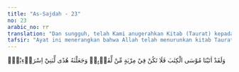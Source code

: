 ```yaml
---
title: "As-Sajdah - 23"
no: 23
arabic_no: ٢٣
translation: "Dan sungguh, telah Kami anugerahkan Kitab (Taurat) kepada Musa, maka janganlah engkau (Muhammad) ragu-ragu menerimanya (Al-Qur'an) dan Kami jadikan Kitab (Taurat) itu petunjuk bagi Bani Israil."
tafsir: "Ayat ini menerangkan bahwa Allah telah menurunkan kitab Taurat kepada Nabi Musa sebagaimana Dia telah menurunkan Al-Qur'an kepada Nabi Muhammad. Namun demikian, wahyu yang diturunkan kepada Nabi Musa itu didustakan oleh kaumnya. Musa bersama pengikutnya disiksa oleh Fir'aun dan kaumnya, sehingga mereka lari ke daerah Palestina. Demikian pula Muhammad saw telah didustakan pula oleh kaumnya, disakiti, dan ditentang sehingga beliau dan para sahabatnya hijrah ke Medinah. Itulah sunatullah yang berlaku di alam ini, selalu terjadi pertarungan antara yang hak dengan yang batil, dan antara kebaikan dan kejahatan. Semua itu merupakan cobaan bagi orang-orang yang beriman.\n\nDalam ayat ini disebut-sebut nama Musa di antara para nabi dan rasul Allah adalah karena banyak persamaan perjuangannya dengan Nabi Muhammad.\n\nAyat ini diturunkan untuk hiburan bagi Nabi Muhammad dan para sahabat yang sedang menyampaikan agama Allah kepada manusia. Dalam menyampaikan risalah itu, dia mendapat ancaman dan penganiayaan dari kaumnya. Seakan-akan dikatakan kepada mereka, \"Hai Muhammad, janganlah kamu dan pengikut-pengikutmu bersedih hati menghadapi sikap dan tindakan orang-orang musyrik itu. Hal yang demikian itu adalah wajar dan merupakan sunatullah. Ingatlah Musa dan pengikut-pengikutnya. Mereka dianiaya dan diburu oleh Fir'aun dan kaumnya, sampai mereka lari menyeberangi Laut Merah, dan mengarungi padang pasir yang tandus dan panas. Dalam keadaan demikian, banyak pula di antara pengikut-pengikutnya yang berkhianat, tetapi ia tetap tabah dan sabar. Semakin kuat tantangan dan penganiayaan yang diterimanya, semakin kuat pula usaha dan kesabarannya. Aku pasti menyayangimu dan para pengikutmu sebagaimana Aku telah menjaga pula Musa dan para pengikutnya.\""
---
```


وَلَقَدْ اٰتَيْنَا مُوْسَى الْكِتٰبَ فَلَا تَكُنْ فِيْ مِرْيَةٍ مِّنْ لِّقَاۤىِٕهٖ وَجَعَلْنٰهُ هُدًى لِّبَنِيْٓ اِسْرَاۤءِيْلَۚ
